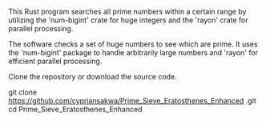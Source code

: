 This Rust program searches all prime numbers within a certain range by utilizing the 'num-bigint' crate for huge integers and the 'rayon' crate for parallel processing.

The software checks a set of huge numbers to see which are prime. It uses the 'num-bigint' package to handle arbitrarily large numbers and 'rayon' for efficient parallel processing.

Clone the repository or download the source code.

   git clone https://github.com/cypriansakwa/Prime_Sieve_Eratosthenes_Enhanced
.git
   cd Prime_Sieve_Eratosthenes_Enhanced
